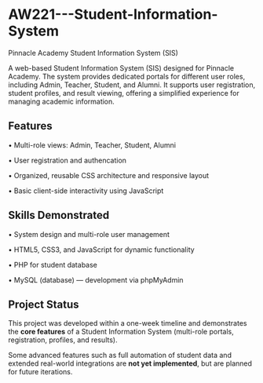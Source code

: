 # AW221---Student-Information-System
Pinnacle Academy Student Information System (SIS)

A web-based Student Information System (SIS) designed for Pinnacle Academy. The system provides dedicated portals for different user roles, including Admin, Teacher, Student, and Alumni. It supports user registration, student profiles, and result viewing, offering a simplified experience for managing academic information.

**Features**
--------------------------------------------------------
• Multi-role views: Admin, Teacher, Student, Alumni

• User registration and authencation

• Organized, reusable CSS architecture and responsive layout

• Basic client-side interactivity using JavaScript

**Skills Demonstrated**
---------------------------------------------------------
• System design and multi-role user management

• HTML5, CSS3, and JavaScript for dynamic functionality

• PHP for student database

• MySQL (database) — development via phpMyAdmin

## Project Status
This project was developed within a one-week timeline and demonstrates the **core features** of a Student Information System (multi-role portals, registration, profiles, and results).  

Some advanced features such as full automation of student data and extended real-world integrations are **not yet implemented**, but are planned for future iterations.
